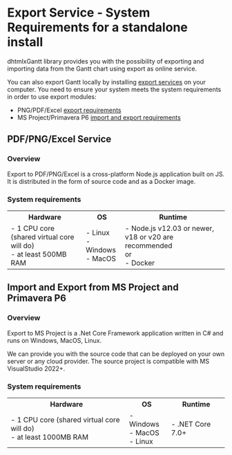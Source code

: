 Export Service - System Requirements for a standalone install
=============================================

dhtmlxGantt library provides you with the possibility of exporting and importing data from the Gantt chart using export as online service.

You can also export Gantt locally by installing [export services](https://dhtmlx.com/docs/products/dhtmlxGantt/export.shtml) on your computer. You need to ensure your system meets the system requirements in order to use export modules:

- PNG/PDF/Excel [export requirements](desktop/export_requirements.md#pdfpngexcelservice)
- MS Project/Primavera P6 [import and export requirements](desktop/export_requirements.md#importandexportfrommsprojectandprimaverap6) 

## PDF/PNG/Excel Service

### Overview

Export to PDF/PNG/Excel is a cross-platform Node.js application built on JS. <br>
It is distributed in the form of source code and as a Docker image.

### System requirements

<table class="dp_table">
	<tr>
    	<th><b>Hardware</b></th><th><b>OS</b></th><th><b>Runtime</b></th>
    </tr>
	<tr>
    	<td>- 1 CPU core (shared virtual core will do)<br>- at least 500MB RAM</td>
		<td>- Linux<br>- Windows<br>- MacOS</td>
        <td>- Node.js v12.03 or newer, v18 or v20 are recommended<br>or<br>- Docker</td>
	</tr>
</table>


## Import and Export from MS Project and Primavera P6


### Overview

Export to MS Project is a .Net Core Framework application written in C# and runs on Windows, MacOS, Linux.

We can provide you with the source code that can be deployed on your own server or any cloud provider.
The source project is compatible with MS VisualStudio 2022+.

### System requirements

<table class="dp_table">
	<tr>
    	<th><b>Hardware</b></th><th><b>OS</b></th><th><b>Runtime</b></th>
    </tr>
	<tr>
    	<td>- 1 CPU core (shared virtual core will do)<br>- at least 1000MB RAM</td>
		<td>- Windows<br>- MacOS<br>- Linux</td>
        <td>- .NET Core 7.0+</td>
	</tr>
</table>


